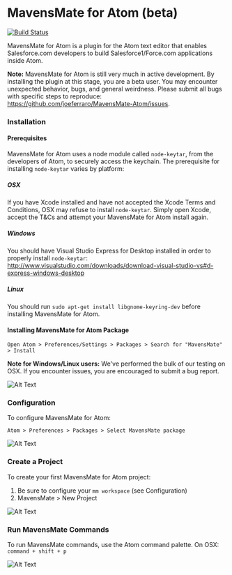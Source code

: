MavensMate for Atom (beta)
===============

[![Build Status](https://travis-ci.org/joeferraro/MavensMate-Atom.svg?branch=master)](https://travis-ci.org/joeferraro/MavensMate-Atom)

MavensMate for Atom is a plugin for the Atom text editor that enables Salesforce.com developers to build Salesforce1/Force.com applications inside Atom.

**Note:** MavensMate for Atom is still very much in active development. By installing the plugin at this stage, you are a beta user. You may encounter unexpected behavior, bugs, and general weirdness. Please submit all bugs with specific steps to reproduce: https://github.com/joeferraro/MavensMate-Atom/issues.

### Installation

#### Prerequisites

MavensMate for Atom uses a node module called `node-keytar`, from the developers of Atom, to securely access the keychain. The prerequisite for installing `node-keytar` varies by platform:

##### OSX

If you have Xcode installed and have not accepted the Xcode Terms and Conditions, OSX may refuse to install `node-keytar`. Simply open Xcode, accept the T&Cs and attempt your MavensMate for Atom install again.

##### Windows

You should have Visual Studio Express for Desktop installed in order to properly install `node-keytar`: http://www.visualstudio.com/downloads/download-visual-studio-vs#d-express-windows-desktop

##### Linux

You should run `sudo apt-get install libgnome-keyring-dev` before installing MavensMate for Atom.

#### Installing MavensMate for Atom Package

`Open Atom > Preferences/Settings > Packages > Search for "MavensMate" > Install`

**Note for Windows/Linux users:** We've performed the bulk of our testing on OSX. If you encounter issues, you are encouraged to submit a bug report.

![Alt Text](http://i.imgur.com/RiBsW0N.gif?1 "Install")

### Configuration

To configure MavensMate for Atom:

`Atom > Preferences > Packages > Select MavensMate package`

![Alt Text](http://i.imgur.com/NmapjKE.gif?1 "Configure")

### Create a Project

To create your first MavensMate for Atom project:

1. Be sure to configure your `mm workspace` (see Configuration)
2. MavensMate > New Project
 
![Alt Text](http://i.imgur.com/SCDknHg.gif?1 "New Project")

### Run MavensMate Commands

To run MavensMate commands, use the Atom command palette. On OSX: `command + shift + p`

![Alt Text](http://i.imgur.com/IuYO4pU.gif?1 "Commands")
